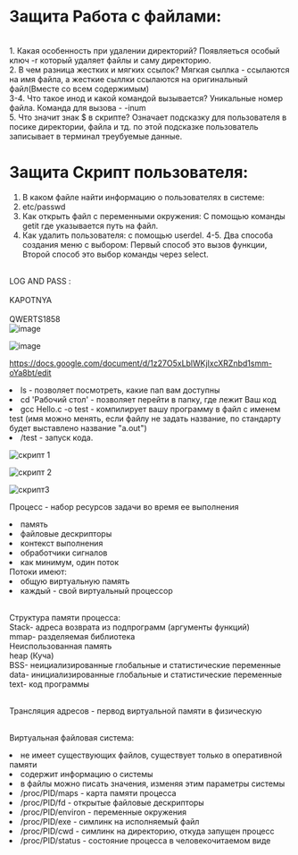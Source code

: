 # Защита Работа с файлами:
<br>1. Какая особенность при удалении директорий?
Появляеться особый ключ -r который удаляет файлы и саму директорию.
<br>2. В чем разница жестких и мягких ссылок?
Мягкая сыллка - ссылаются  на имя файла, а жесткие сыллки ссылаются на оригинальный файл(Вместе со всем содержимым)
<br>3-4. Что такое инод и какой командой вызывается?
Уникальные номер файла. Команда для вызова - -inum
<br>5. Что значит знак $ в скрипте?
Означает подсказку для пользователя в посике директории, файла и тд. по этой подсказке пользователь записывает в терминал треубуемые данные.
# Защита Скрипт пользователя:
1. В каком файле найти информацию о пользователях в системе: 
2. etc/passwd
3. Как открыть файл с переменными окружения:
С помощью команды getit где указывается путь на файл.
4. Как удалить пользователя: 
с помощью userdel.
4-5. Два способа создания меню с выбором: 
Первый способ это вызов функции, Второй способ это выбор команды через select.



<br>LOG AND PASS :<br>
<br>KAPOTNYA<br>
<br>QWERTS1858<br>
![image](https://user-images.githubusercontent.com/90246832/149878385-df6978f5-60fa-4d61-9ad7-0aa95c090f68.png)

![image](https://user-images.githubusercontent.com/90246832/149882225-356728ee-5b3b-42ed-b34e-9ca7b7ee916a.png)


https://docs.google.com/document/d/1z27O5xLblWKjIxcXRZnbd1smm-oYa8bt/edit

<li>ls - позволяет посмотреть, какие пап вам доступны
<li>cd 'Рабочий стол' - позволяет перейти в папку, где лежит Ваш код
<li>gcc Hello.c -o test - компилирует вашу программу в файл с именем test (имя можно менять, если файлу не задать название, по стандарту будет выставлено название "а.out")
<li>/test - запуск кода.
  
![скрипт 1](https://user-images.githubusercontent.com/90246832/151492400-1af19c47-5a3b-40f2-8d03-2fc1eb2b00f4.PNG)
  
![скрипт 2](https://user-images.githubusercontent.com/90246832/151492405-90c08211-d24e-4119-96a6-e8a38e83483d.PNG)
  
![скрипт3](https://user-images.githubusercontent.com/90246832/151494427-d672248d-9310-4a22-8b47-39a822c421f1.png)
  
 Процесс - набор ресурсов задачи во время ее выполнения
<li>память
<li>файловые дескрипторы
<li>контекст выполнения
<li>обработчики сигналов
<li>как минимум, один поток
<br>
Потоки имеют:
<li>общую виртуальную память
<li>каждый - свой виртуальный процессор

<br>Структура памяти процесса:
<br>Stack- адреса возврата из подпрограмм (аргументы функций)
<br>mmap- разделяемая библиотека
<br>Неиспользованная память
<br>heap (Куча)
<br>BSS- неициализированные глобальные и статистические переменные
<br>data- инициализированные глобальные и статистические переменные
<br>text- код программы

<br>Трансляция адресов - первод виртуальной памяти в физическую

<br>Виртуальная файловая система:
<li>не имеет существующих файлов, существует только в оперативной памяти
<li>содержит информацию о системы 
<li>в файлы можно писать значения, изменяя этим параметры системы
<li>/proc/PID/maps - карта памяти процесса
<li>/proc/PID/fd - открытые файловые дескрипторы
<li>/proc/PID/environ - переменные окружения
<li>/proc/PID/exe - симлинк на исполняемый файл
<li>/proc/PID/cwd - симлинк на директорию, откуда запущен процесс
<li>/proc/PID/status - состояние процесса в человекочитаемом виде
 
